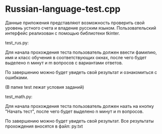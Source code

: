 # Russian-language-test.cpp
Данные приложения представляют возможность проверить свой уровень устного счета и владение русским языком. Пользовательский интерфейс реализован с помощью библиотеки tkinter. 

test_rus.py:

Для начала прохождения теста пользователь должен ввести фамилию, имя и класс обучения в соответствующих окнах, после чего будет выделено n минут и m вопросов с вариантами ответов. 

По завершению можно будет увидеть свой результат и ознакомиться с ошибками.

(В папке test лежат условия заданий)

test_math.py:

Для начала прохождения теста пользователь должен наать на кнопку "Начать тест", после чего будет выделено n минут и m вопросов.

По завершению можно будет увидеть свой результат. Все результаты прохождения вносятся в файл: py.txt
